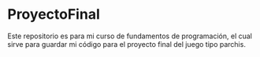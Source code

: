 # ProyectoFinal
Este repositorio es para mi curso de fundamentos de programación, el cual sirve para guardar mi código para el proyecto final del juego tipo parchis.
